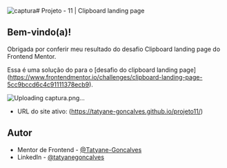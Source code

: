 ![captura](https://github.com/Tatyane-Goncalves/projeto11/assets/135237271/119c676d-2ecc-4525-98e2-e98a3e66c036)# Projeto - 11 | Clipboard landing page

## Bem-vindo(a)!

Obrigada por conferir meu resultado do desafio Clipboard landing page do Frontend Mentor.

Essa é uma solução do para o [desafio do clipboard landing page] (https://www.frontendmentor.io/challenges/clipboard-landing-page-5cc9bccd6c4c91111378ecb9).


![Uploading captura.png…]()



- URL do site ativo: (https://tatyane-goncalves.github.io/projeto11/)



## Autor
- Mentor de Frontend - [@Tatyane-Goncalves](https://www.frontendmentor.io/profile/Tatyane-Goncalves)
- LinkedIn - [@tatyanegoncalves](https://www.linkedin.com/in/tatyanegoncalves/)
